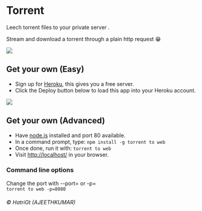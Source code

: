 # Torrent
Leech torrent files to your private server .


Stream and download a torrent through a plain http request :grin:

[![](http://i.imgur.com/M2RgYYR.gif)]()

## Get your own (Easy)
- Sign up for [Heroku](https://dashboard.heroku.com/), this gives you a free server.
- Click the Deploy button below to load this app into your Heroku account.  

[![](https://www.herokucdn.com/deploy/button.png)](https://heroku.com/deploy?template=https://github.com/HatriGt/torrent)

## Get your own (Advanced)
- Have [node.js](https://nodejs.org/) installed and port 80 available.
- In a command prompt, type: ```npm install -g torrent to web```
- Once done, run it with: ```torrent to web```
- Visit [http://localhost/](http://localhost/) in your browser.

### Command line options
Change the port with --port= or -p=  
`torrent to web -p=8080`

###### © HatriGt (AJEETHKUMAR) 
